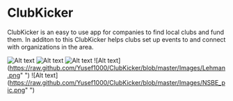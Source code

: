 # ClubKicker
ClubKicker is an easy to use app for companies to find local clubs and fund them. 
In additon to this ClubKicker helps clubs set up events to and connect with organizations in the area.

![Alt text](https://raw.github.com/Yusef1000/ClubKicker/blob/master/Images/home.png"Home")
![Alt text](https://raw.github.com/Yusef1000/ClubKicker/blob/master/Images/event.png"Events")
![Alt text](https://raw.github.com/Yusef1000/ClubKicker/blob/master/Images/Fund.png"Colleges")
![Alt text](https://raw.github.com/Yusef1000/ClubKicker/blob/master/Images/Lehman.png" ")
![Alt text](https://raw.github.com/Yusef1000/ClubKicker/blob/master/Images/NSBE_pic.png" ")